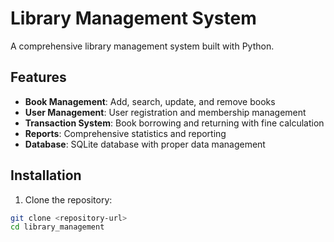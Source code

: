 # Library Management System

A comprehensive library management system built with Python.

## Features

- **Book Management**: Add, search, update, and remove books
- **User Management**: User registration and membership management
- **Transaction System**: Book borrowing and returning with fine calculation
- **Reports**: Comprehensive statistics and reporting
- **Database**: SQLite database with proper data management

## Installation

1. Clone the repository:

```bash
git clone <repository-url>
cd library_management
```
